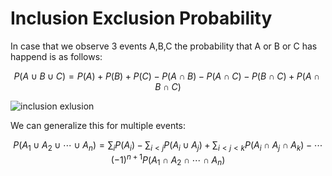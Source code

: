 # Inclusion Exclusion Probability

In case that we observe 3 events A,B,C the probability that A or B or C has happend is as follows:

$$
P(A \cup B \cup C) = P(A) + P(B) + P(C) - P(A \cap B) - P(A \cap C) - P(B \cap C) + P(A \cap B \cap C)
$$

![inclusion exlusion](../.images/probability_inclusion_exclusion.png)

We can generalize this for multiple events:

$$
P(A_1 \cup A_2 \cup \cdots \cup A_n) = \sum_i P(A_i)  - \sum_{i < j}P(A_i \cup A_j)  + \sum_{i<j<k}P(A_i \cap A_j \cap A_k)  - \cdots (-1)^{n+1} P(A_1 \cap A_2 \cap \cdots \cap A_n)
$$